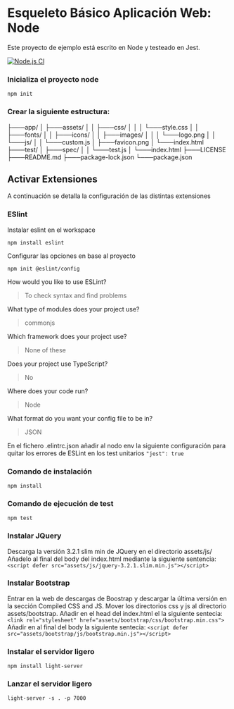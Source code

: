 # Esqueleto Básico Aplicación Web: Node

Este proyecto de ejemplo está escrito en Node y testeado en Jest.

[![Node.js CI](https://github.com/antonio-gabriel-gonzalez-casado/DWEC-Estructura-Basica-Aplicacion-Web/actions/workflows/node.js.yml/badge.svg)](https://github.com/antonio-gabriel-gonzalez-casado/DWEC-Estructura-Basica-Aplicacion-Web/actions/workflows/node.js.yml)


### Inicializa el proyecto node

`npm init`

### Crear la siguiente estructura:

├───app/
│   ├───assets/
│   │   ├───css/
│   │   │   └───style.css
│   │   ├───fonts/
│   │   ├───icons/
│   │   ├───images/
│   │   │   └───logo.png
│   │   └───js/
│   │       └───custom.js
│   ├───favicon.png
│   └───index.html
├───test/
│   ├───spec/
│   │   └───test.js
│   └───index.html
├───LICENSE
├───README.md
├───package-lock.json
└───package.json

## Activar Extensiones

A continuación se detalla la configuración de las distintas extensiones

### ESlint

Instalar eslint en el workspace

`npm install eslint`

Configurar las opciones en base al proyecto

`npm init @eslint/config`

How would you like to use ESLint?

> To check syntax and find problems

What type of modules does your project use?

> commonjs

Which framework does your project use?

> None of these

Does your project use TypeScript?

> No

Where does your code run?

> Node

What format do you want your config file to be in?

> JSON

En el fichero .elintrc.json añadir al nodo env la siguiente configuración para quitar los errores de ESLint en los test unitarios
`"jest": true`


### Comando de instalación

`npm install` 

### Comando de ejecución de test

`npm test` 

### Instalar JQuery
Descarga la versión 3.2.1 slim min de JQuery en el directorio assets/js/ 
Añadelo al final del body del index.html mediante la siguiente sentencia:
`<script defer src="assets/js/jquery-3.2.1.slim.min.js"></script>`


### Instalar Bootstrap
Entrar en la web de descargas de Boostrap y descargar la última versión en la sección Compiled CSS and JS.
Mover los directorios css y js al directorio assets/bootstrap.
Añadir en el head del index.html el la siguiente sentecia:
`<link rel="stylesheet" href="assets/bootstrap/css/bootstrap.min.css">`
Añadir en al final del body la siguiente sentecia:
`<script defer src="assets/bootstrap/js/bootstrap.min.js"></script>`

### Instalar el servidor ligero
`npm install light-server`

### Lanzar el servidor ligero 
`light-server -s . -p 7000`



